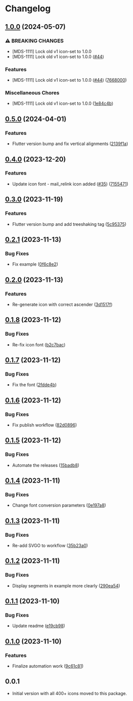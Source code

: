 # Changelog

## [1.0.0](https://github.com/coingaming/moon_flutter_icons/compare/v0.5.0...v1.0.0) (2024-05-07)


### ⚠ BREAKING CHANGES

* [MDS-1111] Lock old v1 icon-set to 1.0.0
* [MDS-1111] Lock old v1 icon-set to 1.0.0 ([#44](https://github.com/coingaming/moon_flutter_icons/issues/44))

### Features

* [MDS-1111] Lock old v1 icon-set to 1.0.0 ([#44](https://github.com/coingaming/moon_flutter_icons/issues/44)) ([7668000](https://github.com/coingaming/moon_flutter_icons/commit/7668000f3ebed1b8bb2fe0b29e1210456b13f20d))


### Miscellaneous Chores

* [MDS-1111] Lock old v1 icon-set to 1.0.0 ([1e84c4b](https://github.com/coingaming/moon_flutter_icons/commit/1e84c4b2f9522aaced78e93fe9ed59ce66a7fdac))

## [0.5.0](https://github.com/coingaming/moon_flutter_icons/compare/v0.4.0...v0.5.0) (2024-04-01)


### Features

* Flutter version bump and fix vertical alignments ([2139f1a](https://github.com/coingaming/moon_flutter_icons/commit/2139f1adb39ed71c8261ab5f5ae6dc1a465c0e64))

## [0.4.0](https://github.com/coingaming/moon_flutter_icons/compare/v0.3.0...v0.4.0) (2023-12-20)


### Features

* Update icon font - mail_relink icon added ([#35](https://github.com/coingaming/moon_flutter_icons/issues/35)) ([7155471](https://github.com/coingaming/moon_flutter_icons/commit/7155471f0bd8b2448af065b25f13907fae48a91b))

## [0.3.0](https://github.com/coingaming/moon_flutter_icons/compare/v0.2.1...v0.3.0) (2023-11-19)


### Features

* Flutter version bump and add treeshaking tag ([5c95375](https://github.com/coingaming/moon_flutter_icons/commit/5c95375121703f8f723076873f2b11e646f49309))

## [0.2.1](https://github.com/coingaming/moon_flutter_icons/compare/v0.2.0...v0.2.1) (2023-11-13)


### Bug Fixes

* Fix example ([0f6c8e2](https://github.com/coingaming/moon_flutter_icons/commit/0f6c8e2b4216bb5b7bf3ff512f6306f3efe88500))

## [0.2.0](https://github.com/coingaming/moon_flutter_icons/compare/v0.1.8...v0.2.0) (2023-11-13)


### Features

* Re-generate icon with correct ascender ([3d1517f](https://github.com/coingaming/moon_flutter_icons/commit/3d1517f4f3038da20e2c37101849ae81e6c672bd))

## [0.1.8](https://github.com/coingaming/moon_flutter_icons/compare/v0.1.7...v0.1.8) (2023-11-12)


### Bug Fixes

* Re-fix icon font ([b2c7bac](https://github.com/coingaming/moon_flutter_icons/commit/b2c7bace27d54080bd80bc7471846190b31e42ae))

## [0.1.7](https://github.com/coingaming/moon_flutter_icons/compare/v0.1.6...v0.1.7) (2023-11-12)


### Bug Fixes

* Fix the font ([2fdde4b](https://github.com/coingaming/moon_flutter_icons/commit/2fdde4ba4820ac637e3ccb11890edbcfc78703fd))

## [0.1.6](https://github.com/coingaming/moon_flutter_icons/compare/v0.1.5...v0.1.6) (2023-11-12)


### Bug Fixes

* Fix publish workflow ([82d0896](https://github.com/coingaming/moon_flutter_icons/commit/82d089641ac2722003cc4e52b827cd319090d8f2))

## [0.1.5](https://github.com/coingaming/moon_flutter_icons/compare/v0.1.4...v0.1.5) (2023-11-12)


### Bug Fixes

* Automate the releases ([15badb8](https://github.com/coingaming/moon_flutter_icons/commit/15badb8d2fc17d103e563ed310f64a6a676552a7))

## [0.1.4](https://github.com/coingaming/moon_flutter_icons/compare/v0.1.3...v0.1.4) (2023-11-11)


### Bug Fixes

* Change font conversion parameters ([0e197a8](https://github.com/coingaming/moon_flutter_icons/commit/0e197a84a8a6d8823e7c72c2c77fb4855cceaa0c))

## [0.1.3](https://github.com/coingaming/moon_flutter_icons/compare/v0.1.2...v0.1.3) (2023-11-11)


### Bug Fixes

* Re-add SVGO to workflow ([35b23a0](https://github.com/coingaming/moon_flutter_icons/commit/35b23a004ef23f3ecc5124afdd06cf7c405dd227))

## [0.1.2](https://github.com/coingaming/moon_flutter_icons/compare/v0.1.1...v0.1.2) (2023-11-11)


### Bug Fixes

* Display segments in example more clearly ([290ea54](https://github.com/coingaming/moon_flutter_icons/commit/290ea5436297a04d3363e5f5f21fe29a3d20b6bb))

## [0.1.1](https://github.com/coingaming/moon_flutter_icons/compare/v0.1.0...v0.1.1) (2023-11-10)


### Bug Fixes

* Update readme ([e19cb98](https://github.com/coingaming/moon_flutter_icons/commit/e19cb9811adfa174b2ae240444effd9b40c767e5))

## [0.1.0](https://github.com/coingaming/moon_flutter_icons/compare/v0.0.1...v0.1.0) (2023-11-10)


### Features

* Finalize automation work ([9c61c81](https://github.com/coingaming/moon_flutter_icons/commit/9c61c8107a02a9294cc8a13554fbe4b672a7aa22))

## 0.0.1

* Initial version with all 400+ icons moved to this package.
